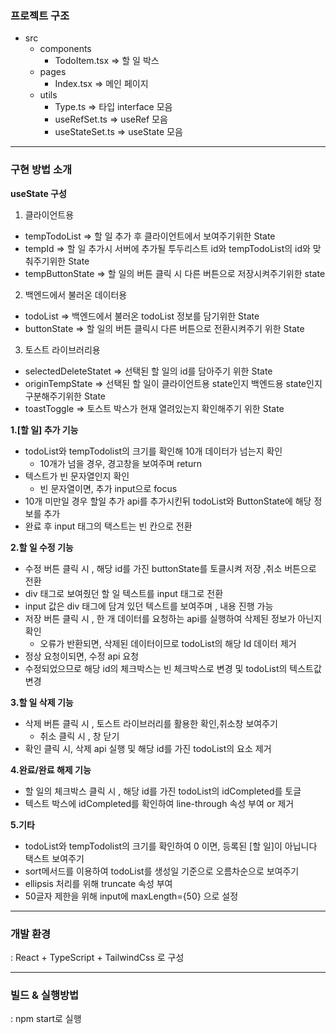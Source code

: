 ### 프로젝트 구조

- src
  - components
    - TodoItem.tsx ⇒ 할 일 박스
  - pages
    - Index.tsx ⇒ 메인 페이지
  - utils
    - Type.ts ⇒ 타입 interface 모음
    - useRefSet.ts ⇒ useRef 모음
    - useStateSet.ts ⇒ useState 모음

---

### 구현 방법 소개

**useState 구성**

1. 클라이언트용

- tempTodoList ⇒ 할 일 추가 후 클라이언트에서 보여주기위한 State
- tempId ⇒ 할 일 추가시 서버에 추가될 투두리스트 id와 tempTodoList의 id와 맞춰주기위한 State
- tempButtonState ⇒ 할 일의 버튼 클릭 시 다른 버튼으로 저장시켜주기위한 state

2. 백엔드에서 불러온 데이터용

- todoList ⇒ 백엔드에서 불러온 todoList 정보를 담기위한 State
- buttonState ⇒ 할 일의 버튼 클릭시 다른 버튼으로 전환시켜주기 위한 State

3. 토스트 라이브러리용

- selectedDeleteStatet ⇒ 선택된 할 일의 id를 담아주기 위한 State
- originTempState ⇒ 선택된 할 일이 클라이언트용 state인지 백엔드용 state인지 구분해주기위한 State
- toastToggle ⇒ 토스트 박스가 현재 열려있는지 확인해주기 위한 State

**1.[할 일] 추가 기능**

- todoList와 tempTodolist의 크기를 확인해 10개 데이터가 넘는지 확인
  - 10개가 넘을 경우, 경고창을 보여주며 return
- 텍스트가 빈 문자열인지 확인
  - 빈 문자열이면, 추가 input으로 focus
- 10개 미만일 경우 할일 추가 api를 추가시킨뒤 todoList와 ButtonState에 해당 정보를 추가
- 완료 후 input 태그의 택스트는 빈 칸으로 전환

**2.할 일 수정 기능**

- 수정 버튼 클릭 시 , 해당 id를 가진 buttonState를 토클시켜 저장 ,취소 버튼으로 전환
- div 태그로 보여줬던 할 일 텍스트를 input 태그로 전환
- input 값은 div 태그에 담겨 있던 텍스트를 보여주며 , 내용 진행 가능
- 저장 버튼 클릭 시 , 한 개 데이터를 요청하는 api를 실행하여 삭제된 정보가 아닌지 확인
  - 오류가 반환되면, 삭제된 데이터이므로 todoList의 해당 Id 데이터 제거
- 정상 요청이되면, 수정 api 요청
- 수정되었으므로 해당 id의 체크박스는 빈 체크박스로 변경 및 todoList의 텍스트값 변경

**3.할 일 삭제 기능**

- 삭제 버튼 클릭 시 , 토스트 라이브러리를 활용한 확인,취소창 보여주기
  - 취소 클릭 시 , 창 닫기
- 확인 클릭 시, 삭제 api 실행 및 해당 id를 가진 todoList의 요소 제거

**4.완료/완료 해제 기능**

- 할 일의 체크박스 클릭 시 , 해당 id를 가진 todoList의 idCompleted를 토글
- 텍스트 박스에 idCompleted를 확인하여 line-through 속성 부여 or 제거

**5.기타**

- todoList와 tempTodolist의 크기를 확인하여 0 이면, 등록된 [할 일]이 아닙니다 택스트 보여주기
- sort메서드를 이용하여 todoList를 생성일 기준으로 오름차순으로 보여주기
- ellipsis 처리를 위해 truncate 속성 부여
- 50글자 제한을 위해 input에 maxLength={50} 으로 설정

---

### 개발 환경

: React + TypeScript + TailwindCss 로 구성

---

### 빌드 & 실행방법

: npm start로 실행
